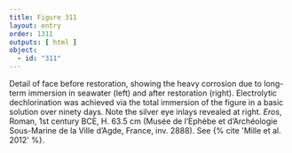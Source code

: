 ```yaml
---
title: Figure 311
layout: entry
order: 1311
outputs: [ html ]
object:
  - id: "311"
---
```


Detail of face before restoration, showing the heavy corrosion due to long-term immersion in seawater (left) and after restoration (right). Electrolytic dechlorination was achieved via the total immersion of the figure in a basic solution over ninety days. Note the silver eye inlays revealed at right. *Eros*, Roman, 1st century BCE, H. 63.5 cm (Musée de l’Ephèbe et d’Archéologie Sous-Marine de la Ville d’Agde, France, inv. 2888). See {% cite 'Mille et al. 2012' %}.
